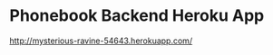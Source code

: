 # Phonebook Backend Heroku App
<a href="http://mysterious-ravine-54643.herokuapp.com/" target="_blank">http://mysterious-ravine-54643.herokuapp.com/</a>

